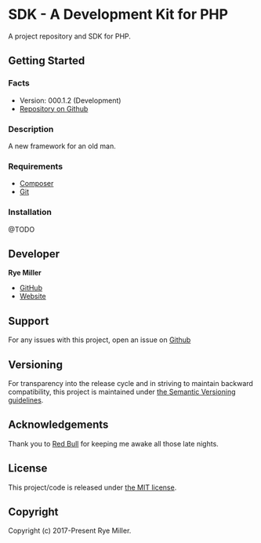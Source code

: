 SDK - A Development Kit for PHP
===============================

A project repository and SDK for PHP.


Getting Started
---------------

### Facts

 * Version: 000.1.2 (Development)
 * [Repository on Github](https://github.com/iods/php-sdk)
 

### Description

A new framework for an old man.


### Requirements

 * [Composer](http://getcomposer.org)
 * [Git](http://git-scm.com)


### Installation

@TODO


Developer
---------

**Rye Miller**

 * [GitHub](http://github.com/iods/)
 * [Website](http://ryemiller.io)


Support
-------

For any issues with this project, open an issue on [Github](https://github.com/iods/php-framework)


Versioning
----------

For transparency into the release cycle and in striving to maintain backward compatibility, this project is
maintained under [the Semantic Versioning guidelines](http://semver.org/).
 

Acknowledgements
----------------

Thank you to [Red Bull](http://www.redbull.com) for keeping me awake all those late nights.


License
-------

This project/code is released under [the MIT license](https://github.com/iods/php-framework/LICENSE).


Copyright
---------

Copyright (c) 2017-Present Rye Miller.
